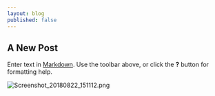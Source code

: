 ```yaml
---
layout: blog
published: false
---
```

## A New Post

Enter text in [Markdown](http://daringfireball.net/projects/markdown/). Use the toolbar above, or click the **?** button for formatting help.

![Screenshot_20180822_151112.png]({{site.baseurl}}/assets/investigations/Screenshot_20180822_151112.png)


